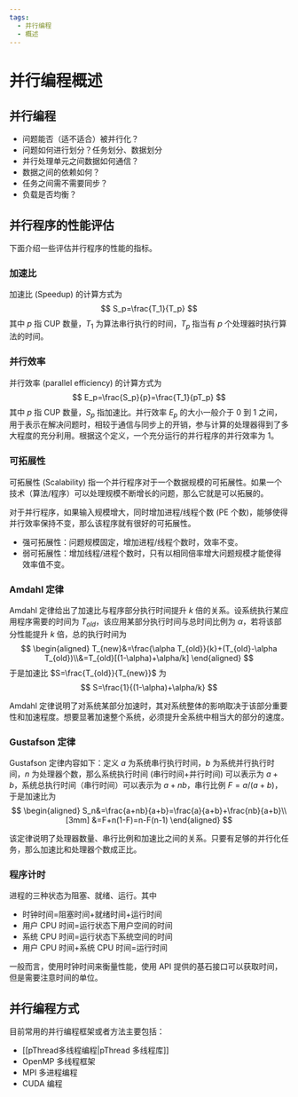 ```yaml
---
tags:
  - 并行编程
  - 概述
---
```


# 并行编程概述

## 并行编程

- 问题能否（适不适合）被并行化？
- 问题如何进行划分？任务划分、数据划分
- 并行处理单元之间数据如何通信？
- 数据之间的依赖如何？
- 任务之间需不需要同步？
- 负载是否均衡？

## 并行程序的性能评估

下面介绍一些评估并行程序的性能的指标。

### 加速比

加速比 (Speedup) 的计算方式为
$$
S_p=\frac{T_1}{T_p}
$$
其中 $p$ 指 CUP 数量，$T_1$ 为算法串行执行的时间，$T_p$ 指当有 $p$ 个处理器时执行算法的时间。

### 并行效率

并行效率 (parallel efficiency) 的计算方式为
$$
E_p=\frac{S_p}{p}=\frac{T_1}{pT_p}
$$
其中 $p$ 指 CUP 数量，$S_p$ 指加速比。并行效率 $E_p$ 的大小一般介于 0 到 1 之间，用于表示在解决问题时，相较于通信与同步上的开销，参与计算的处理器得到了多大程度的充分利用。根据这个定义，一个充分运行的并行程序的并行效率为 1。

### 可拓展性

可拓展性 (Scalability) 指一个并行程序对于一个数据规模的可拓展性。如果一个技术（算法/程序）可以处理规模不断增长的问题，那么它就是可以拓展的。

对于并行程序，如果输入规模增大，同时增加进程/线程个数 (PE 个数)，能够使得并行效率保持不变，那么该程序就有很好的可拓展性。
- 强可拓展性：问题规模固定，增加进程/线程个数时，效率不变。
- 弱可拓展性：增加线程/进程个数时，只有以相同倍率增大问题规模才能使得效率值不变。

### Amdahl 定律

Amdahl 定律给出了加速比与程序部分执行时间提升 $k$ 倍的关系。设系统执行某应用程序需要的时间为 $T_{old}$，该应用某部分执行时间与总时间比例为 $\alpha$，若将该部分性能提升 $k$ 倍，总的执行时间为
$$
\begin{aligned}
T_{new}&=\frac{\alpha T_{old}}{k}+(T_{old}-\alpha T_{old})\\&=T_{old}[(1-\alpha)+\alpha/k]
\end{aligned}
$$
于是加速比 $S=\frac{T_{old}}{T_{new}}$ 为
$$
S=\frac{1}{(1-\alpha)+\alpha/k}
$$

Amdahl 定律说明了对系统某部分加速时，其对系统整体的影响取决于该部分重要性和加速程度。想要显著加速整个系统，必须提升全系统中相当大的部分的速度。

### Gustafson 定律

Gustafson 定律内容如下：定义 $a$ 为系统串行执行时间，$b$ 为系统并行执行时间，$n$ 为处理器个数，那么系统执行时间 (串行时间+并行时间) 可以表示为 $a+b$，系统总执行时间（串行时间）可以表示为 $a+nb$，串行比例 $F=a/(a+b)$，于是加速比为
$$
\begin{aligned}
S_n&=\frac{a+nb}{a+b}=\frac{a}{a+b}+\frac{nb}{a+b}\\[3mm]
&=F+n(1-F)=n-F(n-1)
\end{aligned}
$$

该定律说明了处理器数量、串行比例和加速比之间的关系。只要有足够的并行化任务，那么加速比和处理器个数成正比。

### 程序计时

进程的三种状态为阻塞、就绪、运行。其中
- 时钟时间=阻塞时间+就绪时间+运行时间
- 用户 CPU 时间=运行状态下用户空间的时间
- 系统 CPU 时间=运行状态下系统空间的时间
- 用户 CPU 时间+系统 CPU 时间=运行时间

一般而言，使用时钟时间来衡量性能，使用 API 提供的基石接口可以获取时间，但是需要注意时间的单位。

## 并行编程方式

目前常用的并行编程框架或者方法主要包括：
- [[pThread多线程编程|pThread 多线程库]]
- OpenMP 多线程框架
- MPI 多进程编程
- CUDA 编程